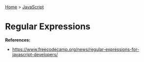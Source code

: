 [Home](../../README.md) > [JavaScript](./README.md)

# Regular Expressions

**References:**
- https://www.freecodecamp.org/news/regular-expressions-for-javascript-developers/
